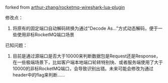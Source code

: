 forked from [arthur-zhang/rocketmq-wireshark-lua-plugin](https://github.com/arthur-zhang/rocketmq-wireshark-lua-plugin)

修改点：
1. 将原有的固定端口自动解码转换为通过"Decode As..."方式动态解码，便于一些使用非标RocketMQ端口场景

已知问题：
1. 目前是通过源端口是否大于10000来判断数据包是Request还是Response，在一些极端场景下，比如客户端本地端口轮转特别快、或者服务端使用了大于10000的非标RocketMQ端口，会导致识别出错。未来可能会修改为通过header中的flag来判断……